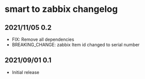 # smart to zabbix changelog

## 2021/11/05 0.2

- FIX: Remove all dependencies
- BREAKING_CHANGE: zabbix Item id changed to serial number

## 2021/09/01 0.1

- Initial release